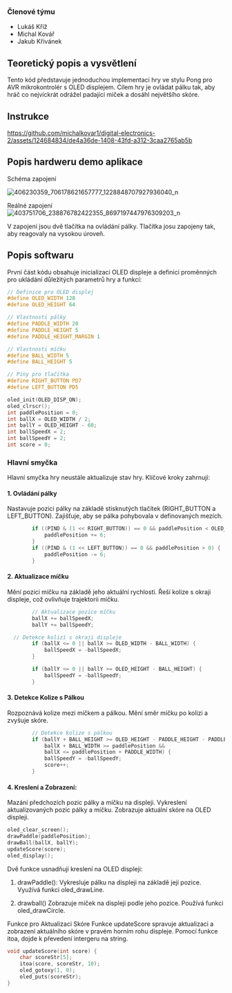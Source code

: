 ### Členové týmu

* Lukáš Kříž 
* Michal Kovář
* Jakub Křivánek

## Teoretický popis a vysvětlení

Tento kód představuje jednoduchou implementaci hry ve stylu Pong pro AVR mikrokontrolér s OLED displejem. Cílem hry je ovládat pálku tak, aby hráč co nejvíckrát odrážel padající míček a dosáhl největšího skóre.

## Instrukce
https://github.com/michalkovar1/digital-electronics-2/assets/124684834/de4a36de-1408-43fd-a312-3caa2765ab5b

## Popis hardweru demo aplikace
Schéma zapojení

![406230359_706178621657777_1228848707927936040_n](https://github.com/michalkovar1/digital-electronics-2/assets/124684834/20230e21-25e5-470e-959a-af714097d5ed)

Reálné zapojení
![403751706_238876782422355_8697197447976309203_n](https://github.com/michalkovar1/digital-electronics-2/assets/124684834/9ac14f76-219f-4626-9c58-d8497a857fa3)

V zapojení jsou dvě tlačítka na ovládání pálky. Tlačítka josu zapojeny tak, aby reagovaly na vysokou úroveň. 
## Popis softwaru

První část kódu obsahuje inicializaci OLED displeje a definici proměnných pro ukládání důležitých parametrů hry a funkcí:

```c
// Definice pro OLED displej
#define OLED_WIDTH 128
#define OLED_HEIGHT 64

// Vlastnosti pálky
#define PADDLE_WIDTH 20
#define PADDLE_HEIGHT 5
#define PADDLE_HEIGHT_MARGIN 1

// Vlastnosti míčku
#define BALL_WIDTH 5
#define BALL_HEIGHT 5

// Piny pro tlačítka
#define RIGHT_BUTTON PD7
#define LEFT_BUTTON PD5

oled_init(OLED_DISP_ON);
oled_clrscr();
int paddlePosition = 0;
int ballX = OLED_WIDTH / 2;
int ballY = OLED_HEIGHT - 60;
int ballSpeedX = 2;
int ballSpeedY = 2;
int score = 0;
```

### Hlavní smyčka
Hlavní smyčka hry neustále aktualizuje stav hry. Klíčové kroky zahrnují:

#### 1. Ovládání pálky 
Nastavuje pozici pálky na základě stisknutých tlačítek (RIGHT_BUTTON a LEFT_BUTTON).
Zajišťuje, aby se pálka pohybovala v definovaných mezích.

```c
        if ((PIND & (1 << RIGHT_BUTTON)) == 0 && paddlePosition < OLED_WIDTH - PADDLE_WIDTH) {
            paddlePosition += 6;
        }
        if ((PIND & (1 << LEFT_BUTTON)) == 0 && paddlePosition > 0) {
            paddlePosition -= 6;
        }
```

#### 2. Aktualizace míčku 
Mění pozici míčku na základě jeho aktuální rychlosti.
Řeší kolize s okraji displeje, což ovlivňuje trajektorii míčku.
```c
        // Aktualizace pozice míčku
        ballX += ballSpeedX;
        ballY += ballSpeedY;

  // Detekce kolizí s okraji displeje
        if (ballX <= 0 || ballX >= OLED_WIDTH - BALL_WIDTH) {
            ballSpeedX = -ballSpeedX;
        }

        if (ballY <= 0 || ballY >= OLED_HEIGHT - BALL_HEIGHT) {
            ballSpeedY = -ballSpeedY;
        }
```

#### 3. Detekce Kolize s Pálkou 
Rozpoznává kolize mezi míčkem a pálkou.
Mění směr míčku po kolizi a zvyšuje skóre.

```c
        // Detekce kolize s pálkou
        if (ballY + BALL_HEIGHT >= OLED_HEIGHT - PADDLE_HEIGHT - PADDLE_HEIGHT_MARGIN &&
            ballX + BALL_WIDTH >= paddlePosition &&
            ballX <= paddlePosition + PADDLE_WIDTH) {
            ballSpeedY = -ballSpeedY;
            score++;
        }

```

#### 4. Kreslení a Zobrazení: 
Mazání předchozích pozic pálky a míčku na displeji.
Vykreslení aktualizovaných pozic pálky a míčku.
Zobrazuje aktuální skóre na OLED displeji.

```c
oled_clear_screen();
drawPaddle(paddlePosition);
drawBall(ballX, ballY);
updateScore(score);
oled_display();
```

Dvě funkce usnadňují kreslení na OLED displeji:
1. drawPaddle():
Vykresluje pálku na displeji na základě její pozice.
Využívá funkci oled_drawLine.

2. drawball()
Zobrazuje míček na displeji podle jeho pozice.
Používá funkci oled_drawCircle.

Funkce pro Aktualizaci Skóre
Funkce updateScore spravuje aktualizaci a zobrazení aktuálního skóre v pravém horním rohu displeje. Pomocí funkce itoa, dojde k převedení intergeru na string.

```c
void updateScore(int score) {
    char scoreStr[5];  
    itoa(score, scoreStr, 10);
    oled_gotoxy(1, 0);
    oled_puts(scoreStr);
}
```

